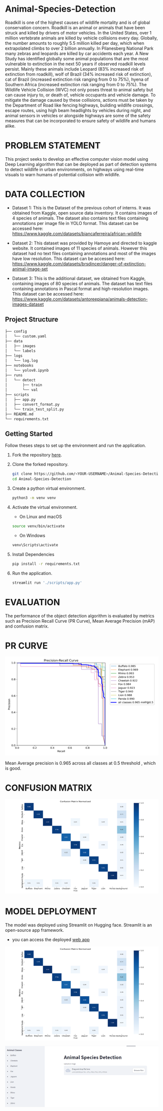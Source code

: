 # Animal-Species-Detection
Roadkill is one of the highest causes of wildlife mortality and is of global conservation concern. Roadkill is an animal or animals that have been struck and killed by drivers of motor vehicles. In the United States, over 1 million vertebrate animals are killed by vehicle collisions every day. Globally, the number amounts to roughly 5.5 million killed per day, which when extrapolated climbs to over 2 billion annually. In Pilanesberg National Park many zebras and leopards are killed by car accidents each year. 
A New Study has identified globally some animal populations that are the most vulnerable to extinction in the next 50 years if observed roadkill levels persist. Mainly these animals include Leopard (83% increased risk of extinction from roadkill), wolf of Brazil (34% increased risk of extinction), cat of Brazil (increased extinction risk ranging from 0 to 75%), hyena of Southern Africa (increased extinction risk ranging from 0 to 75%).
The Wildlife Vehicle Collision (WVC) not only poses threat to animal safety but can cause injury to, or death of, vehicle occupants and vehicle damage. To mitigate the damage caused by these collisions, actions must be taken by the Department of Road like fencing highways, building wildlife crossings, escape routes, using high beam headlights by vehicles during night, and animal sensors in vehicles or alongside highways are some of the safety measures that can be incorporated to ensure safety of wildlife and humans alike.

# PROBLEM STATEMENT
This project seeks to develop an effective computer vision model using Deep Learning algorithm that can be deployed as part of detection systems to detect wildlife in urban environments, on highways using real-time visuals to warn humans of potential collision with wildlife.



# DATA COLLECTION 
* Dataset 1: This is the Dataset of the previous cohort of interns. It was obtained from Kaggle, open source data inventory. It contains images of 4 species of animals. The dataset also contains text files containing annotations per image file in YOLO format. This dataset can be accessed here:
https://www.kaggle.com/datasets/biancaferreira/african-wildlife

* Dataset 2: This dataset was provided by Hamoye and directed to kaggle website. It contained images of 11 species of animals. However this dataset had no text files containing annotations and most of the images have low resolution. This dataset can be accessed here:
https://www.kaggle.com/datasets/brsdincer/danger-of-extinction-animal-image-set

* Dataset 3: This is the additional dataset, we obtained from Kaggle, containing images of 80 species of animals. The dataset has text files containing annotations in Pascal format and high-resolution images. This dataset can be accessed here:
https://www.kaggle.com/datasets/antoreepjana/animals-detection-images-dataset

## Project Structure
    ├── config
    │   └── custom.yaml    
    ├── data
    │   ├── images         
    │   └── labels         
    ├── logs
    │   └── log.log      
    ├── notebooks
    │   └── yolov8.ipynb
    ├── runs
    │   └── detect
    │       ├── train
    │       └── val
    ├── scripts
    │   ├── app.py
    │   ├── convert_format.py
    │   └── train_test_split.py
    ├── README.md
    └── requirements.txt

## Getting Started
Follow theses steps to set up the environment and run the application.
1. Fork the repository [here](https://github.com/ldebele/animal-Species-Detection).
2. Clone the forked repository.
    ```bash
    git clone https://github.com/<YOUR-USERNAME>/Animal-Species-Detection
    cd Animal-Species-Detection
    ```

3. Create a python virtual environment.
    ``` bash
    python3 -m venv venv
    ```

4. Activate the virtual environment.

    - On Linux and macOS
    ``` bash
    source venv/bin/activate
    ```
    - On Windows
    ``` bash
    venv\Scripts\activate
    ```

5. Install Dependencies
    ```bash
    pip install -r requirements.txt
    ```
6. Run the application.
    ```python
    streamlit run './scripts/app.py'
    ```


# EVALUATION
The performance of the object detection algorithm is evaluated by metrics such as Precision Recall Curve (PR Curve), Mean Average Precision (mAP) and confusion matrix.

# PR CURVE

![Project Evaluation](https://github.com/Ajeji/OpenCV/blob/main/readme_img/img5.png?raw=true)
 
Mean Average precision is 0.965 across all classes at 0.5 threshold , which is good. 

# CONFUSION MATRIX

![Project Evaluation](https://github.com/Ajeji/OpenCV/blob/main/readme_img/img6.png?raw=true)
 
# MODEL DEPLOYMENT
The model was deployed using Streamlit on Hugging face. Streamlit is an open-source app framework.
- you can access the deployed [web app](https://huggingface.co/spaces/ldebele/animal_detection_app)

![Project Evaluation](https://github.com/Ajeji/OpenCV/blob/main/readme_img/img6.png?raw=true)

![Project Evaluation](https://github.com/Ajeji/OpenCV/blob/main/readme_img/img7.png?raw=true)

